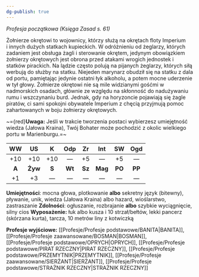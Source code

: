 ```yaml
---
dg-publish: true
---
```

*Profesja początkowa (Księga Zasad s. 61)*

Żołnierze okrętowi to wojownicy, którzy służą na okrętach floty Imperium i innych dużych statkach kupieckich. W odróżnieniu od żeglarzy, których zadaniem jest obsługa żagli i sterowanie okrętem, jedynym obowiązkiem żołnierzy okrętowych jest obrona przed atakami wrogich jednostek i statków pirackich. Na lądzie często polują na pijanych żeglarzy, których siłą werbują do służby na statku. Niejeden marynarz obudził się na statku z dala od portu, pamiętając jedynie ostatni łyk alkoholu, a potem mocne uderzenie w tył głowy. Żołnierze okrętowi nie są mile widzianymi gośćmi w nadmorskich osadach, głównie ze względu na skłonność do nadużywaniu rumu i wszczynaniu burd. Jednak, gdy na horyzoncie pojawiają się żagle piratów, ci sami spokojni obywatele Imperium z chęcią przyjmują pomoc zahartowanych w boju żołnierzy okrętowych.

~={red}**Uwaga:** Jeśli w trakcie tworzenia postaci wybierzesz umiejętność wiedza (Jałowa Kraina), Twój Bohater może pochodzić z okolic wielkiego portu w Marienburgu.=~

|  WW   |   US    |   K   |  Odp   |   Zr   |   Int   |   SW   |  Ogd   |
|:-----:|:-------:|:-----:|:------:|:------:|:-------:|:------:|:------:|
|  +10  |   +10   |  +10  |   —    |   +5   |    —    |   +5   |   —    |
| **A** | **Żyw** | **S** | **Wt** | **Sz** | **Mag** | **PO** | **PP** |
|  +1   |   +3    |   —   |   —    |   —    |    —    |   —    |   —    |

**Umiejętności**: mocna głowa, plotkowanie **albo** sekretny język (bitewny), pływanie, unik, wiedza (Jałowa Kraina) albo hazard, wioślarstwo, zastraszanie
**Zdolności**: ogłuszanie, rozbrajanie **albo** szybkie wyciągnięcie, silny cios
**Wyposażenie:** łuk albo kusza i 10 strzał/bełtów, lekki pancerz (skórzana kurta), tarcza, 10 metrów liny z kotwiczką

**Profesje wyjściowe:** [[Profesje/Profesje podstawowe/BANITA\|BANITA]], [[Profesje/Profesje zaawansowane/BOSMAN\|BOSMAN]], [[Profesje/Profesje podstawowe/OPRYCH\|OPRYCH]], [[Profesje/Profesje podstawowe/PIRAT RZECZNY\|PIRAT RZECZNY]], [[Profesje/Profesje podstawowe/PRZEMYTNIK\|PRZEMYTNIK]], [[Profesje/Profesje zaawansowane/SIERŻANT\|SIERŻANT]], [[Profesje/Profesje podstawowe/STRAŻNIK RZECZNY\|STRAŻNIK RZECZNY]]